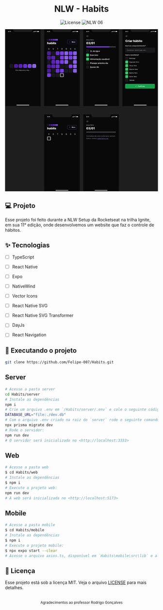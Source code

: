 <h1 align="center">
  NLW - Habits
</h1>

<p align="center">
  <img alt="License" src="https://img.shields.io/static/v1?label=license&message=MIT&color=E51C44&labelColor=0A1033">

 <img src="https://img.shields.io/static/v1?label=NLW&message=06&color=E51C44&labelColor=0A1033" alt="NLW 06" />
</p>


![cover](.github/cover.png?style=flat)



## 💻 Projeto
Esse projeto foi feito durante a NLW Setup da Rocketseat na trilha Ignite, em sua 11° edição, onde desenvolvemos um website que faz o controle de hábitos.

## ✨ Tecnologias

-   [ ] TypeScript
-   [ ] React Native
-   [ ] Expo
-   [ ] NativeWind
-   [ ] Vector Icons
-   [ ] React Native SVG
-   [ ] React Native SVG Transformer
-   [ ] DayJs
-   [ ] React Navigation


## 🔖 Executando o projeto

```bash
git clone https://github.com/Felipe-007/Habits.git
```

## Server
```bash
# Acesse a pasta server
cd Habits/server
# Instale as dependências
npm i
# Crie um arquivo .env em `/Habits/server/.env` e cole o seguinte código:
DATABASE_URL="file:./dev.db"
# Com o arquivo .env criado na raiz do `server` rode o seguinte comando:
npx prisma migrate dev
# Rode o servidor:
npm run dev
# O servidor será inicializado no <http://localhost:3333>
```

## Web
```bash
# Acesse a pasta web
$ cd Habits/web
# Instale as dependências
$ npm i
# Execute o projeto web:
npm run dev
# A web será inicializada no <http://localhost:5173>
```

## Mobile
```bash
# Acesse a pasta mobile
$ cd Habits/mobile
# Instale as dependências
$ npm i
# Execute o projeto mobile:
$ npx expo start --clear
# Acesse o arquivo axios.ts, disponível em `Habits\mobile\src\lib` e altere de acordo com o seu IP e porta do servidor
```

## 📄 Licença

Esse projeto está sob a licença MIT. Veja o arquivo [LICENSE](LICENSE.md) para mais detalhes.

<br />

<div align="center">
  <small>Agradecimentos ao professor Rodrigo Gonçalves</small>  
</div>